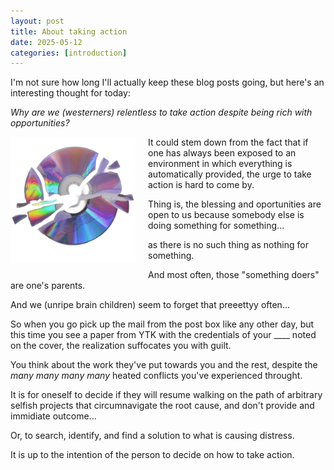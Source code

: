 ```yaml
---
layout: post
title: About taking action
date: 2025-05-12
categories: [introduction]
---
```




I'm not sure how long I'll actually keep these blog posts going, but here's an interesting thought for today:

*Why are we (westerners) relentless to take action despite being rich with opportunities?*

<img src="/images/cd.png" alt="cd" width="200" style="float: left; margin: 0 20px 20px 0;" />

It could stem down from the fact that if one has always been exposed to an environment in which everything is automatically provided, the urge to take action is hard to come by.


Thing is, the blessing and oportunities are open to us because somebody else is doing something for something...

as there is no such thing as nothing for something.

And most often, those "something doers" are one's parents.

And we (unripe brain children) seem to forget that preeettyy often...

So when you go pick up the mail from the post box like any other day, but this time you see a paper from YTK with the credentials of your ____ noted on the cover, the realization suffocates you with guilt.

You think about the work they've put towards you and the rest, despite the *many* *many* *many* *many* heated conflicts you've experienced throught.

It is for oneself to decide if they will resume walking on the path of arbitrary selfish projects that circumnavigate the root cause, and don't provide and immidiate outcome...

Or, to search, identify, and find a solution to what is causing distress.

It is up to the intention of the person to decide on how to take action.

